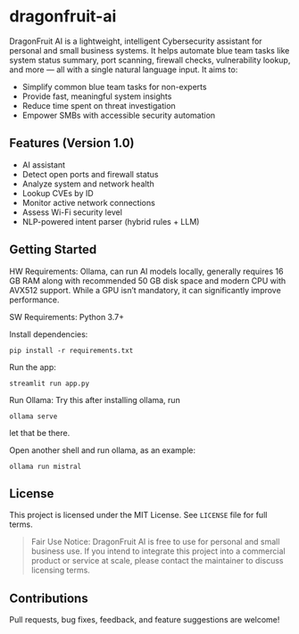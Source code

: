 # dragonfruit-ai
DragonFruit AI is a lightweight, intelligent Cybersecurity assistant for personal and small business systems. It helps automate blue team tasks like system status summary, port scanning, firewall checks, vulnerability lookup, and more — all with a single natural language input. It aims to:
- Simplify common blue team tasks for non-experts
- Provide fast, meaningful system insights
- Reduce time spent on threat investigation
- Empower SMBs with accessible security automation

## Features (Version 1.0)
- AI assistant
- Detect open ports and firewall status
- Analyze system and network health
- Lookup CVEs by ID
- Monitor active network connections
- Assess Wi-Fi security level
- NLP-powered intent parser (hybrid rules + LLM)

## Getting Started
HW Requirements:
Ollama, can run AI models locally, generally requires 16 GB RAM along with recommended 50 GB disk space and modern CPU with AVX512 support. While a GPU isn’t mandatory, it can significantly improve performance.

SW Requirements:
Python 3.7+

Install dependencies:
```
pip install -r requirements.txt
```

Run the app:
```
streamlit run app.py
```

Run Ollama:
Try this after installing ollama, run
```
ollama serve
```
let that be there. 

Open another shell and run ollama, as an example:
```
ollama run mistral
```
## License

This project is licensed under the MIT License. See `LICENSE` file for full terms.

> Fair Use Notice:
> DragonFruit AI is free to use for personal and small business use.
> If you intend to integrate this project into a commercial product or service at scale, please contact the maintainer to discuss licensing terms.

## Contributions
Pull requests, bug fixes, feedback, and feature suggestions are welcome!
